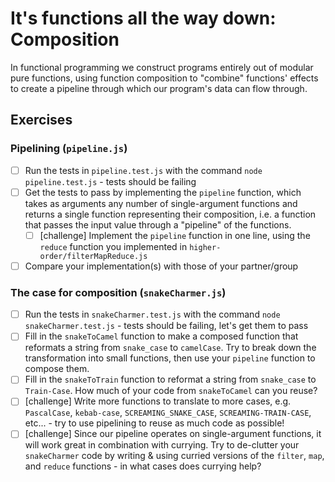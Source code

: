 # It's functions all the way down: Composition

In functional programming we construct programs entirely out of modular pure functions, using function composition to "combine" functions' effects to create a pipeline through which our program's data can flow through.

## Exercises

### Pipelining (`pipeline.js`)
  - [ ] Run the tests in `pipeline.test.js` with the command `node pipeline.test.js` - tests should be failing
  - [ ] Get the tests to pass by implementing the `pipeline` function, which takes as arguments any number of single-argument functions and returns a single function representing their composition, i.e. a function that passes the input value through a "pipeline" of the functions.
    - [ ] [challenge] Implement the `pipeline` function in one line, using the `reduce` function you implemented in `higher-order/filterMapReduce.js`
  - [ ] Compare your implementation(s) with those of your partner/group

### The case for composition (`snakeCharmer.js`)
  - [ ] Run the tests in `snakeCharmer.test.js` with the command `node snakeCharmer.test.js` - tests should be failing, let's get them to pass
  - [ ] Fill in the `snakeToCamel` function to make a composed function that reformats a string from `snake_case` to `camelCase`. Try to break down the transformation into small functions, then use your `pipeline` function to compose them.
  - [ ] Fill in the `snakeToTrain` function to reformat a string from `snake_case` to `Train-Case`. How much of your code from `snakeToCamel` can you reuse?
  - [ ] [challenge] Write more functions to translate to more cases, e.g. `PascalCase`, `kebab-case`, `SCREAMING_SNAKE_CASE`, `SCREAMING-TRAIN-CASE`, etc... - try to use pipelining to reuse as much code as possible!
  - [ ] [challenge] Since our pipeline operates on single-argument functions, it will work great in combination with currying. Try to de-clutter your `snakeCharmer` code by writing & using curried versions of the `filter`, `map`, and `reduce` functions - in what cases does currying help?
